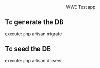 <p align="center">WWE Test app</p>

## To generate the DB

execute: php artisan migrate

## To seed the DB

execute: php artisan db:seed
